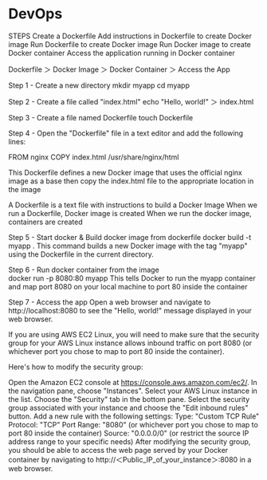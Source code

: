 # DevOps

STEPS
Create a Dockerfile
Add instructions in Dockerfile to create Docker image
Run Dockerfile to create Docker image
Run Docker image to create Docker container
Access the application running in Docker container

Dockerfile ＞ Docker Image ＞ Docker Container ＞ Access the App

Step 1 - Create a new directory mkdir myapp
       cd myapp   

Step 2 - Create a file called "index.html" echo "Hello, world!" ＞ index.html

Step 3 - Create a file named Dockerfile  touch Dockerfile

Step 4 - Open the "Dockerfile" file in a text editor and add the following lines:

FROM nginx
COPY index.html /usr/share/nginx/html

This Dockerfile defines a new Docker image that 
uses the official nginx image as a base
then copy the index.html file to the appropriate location in the image

A Dockerfile is a text file with instructions to build a Docker Image
When we run a Dockerfile, Docker image is created
When we run the docker image, containers are created

Step 5 - Start docker & Build docker image from dockerfile 
docker build -t myapp .
This command builds a new Docker image with the tag "myapp" using the Dockerfile in the current directory.

Step 6 - Run docker container from the image   
docker run -p 8080:80 myapp
This tells Docker to run the myapp container and map port 8080 on your local machine to port 80 inside the container

Step 7 - Access the app
Open a web browser and navigate to http://localhost:8080 to see the "Hello, world!" message displayed in your web browser.

If you are using AWS EC2 Linux, you will need to make sure that the security group for your AWS Linux instance allows inbound traffic on port 8080 (or whichever port you chose to map to port 80 inside the container).

Here's how to modify the security group:

Open the Amazon EC2 console at https://console.aws.amazon.com/ec2/.
In the navigation pane, choose "Instances".
Select your AWS Linux instance in the list.
Choose the "Security" tab in the bottom pane.
Select the security group associated with your instance and choose the "Edit inbound rules" button.
Add a new rule with the following settings:
Type: "Custom TCP Rule"
Protocol: "TCP"
Port Range: "8080" (or whichever port you chose to map to port 80 inside the container)
Source: "0.0.0.0/0" (or restrict the source IP address range to your specific needs)
After modifying the security group, you should be able to access the web page served by your Docker container by navigating to http://＜Public_IP_of_your_instance＞:8080 in a web browser.
